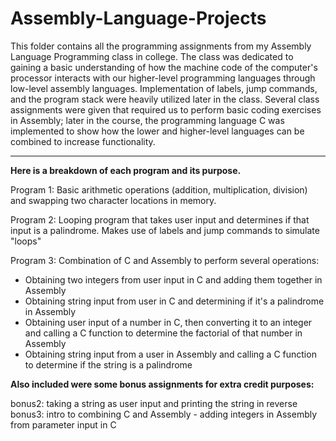 # Assembly-Language-Projects

This folder contains all the programming assignments from my Assembly Language Programming class in college. The class was dedicated to gaining a basic understanding of how the machine code of the computer's processor interacts with our higher-level programming languages through low-level assembly languages. Implementation of labels, jump commands, and the program stack were heavily utilized later in the class. Several class assignments were given that required us to perform basic coding exercises in Assembly; later in the course, the programming language C was implemented to show how the lower and higher-level languages can be combined to increase functionality.
___

**Here is a breakdown of each program and its purpose.**

Program 1: Basic arithmetic operations (addition, multiplication, division) and swapping two character locations in memory.

Program 2: Looping program that takes user input and determines if that input is a palindrome. Makes use of labels and jump commands to simulate "loops"

Program 3: Combination of C and Assembly to perform several operations:
 - Obtaining two integers from user input in C and adding them together in Assembly
 - Obtaining string input from user in C and determining if it's a palindrome in Assembly
 - Obtaining user input of a number in C, then converting it to an integer and calling a C function to determine the factorial of that number in Assembly
 - Obtaining string input from a user in Assembly and calling a C function to determine if the string is a palindrome

**Also included were some bonus assignments for extra credit purposes:**

bonus2: taking a string as user input and printing the string in reverse <br> bonus3: intro to combining C and Assembly - adding integers in Assembly from parameter input in C </br>
